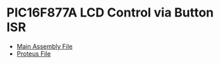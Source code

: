 # PIC16F877A LCD Control via Button ISR

* [Main Assembly File](RealTime.X/main.asm)
* [Proteus File](proteus/real_time4.pdsprj)